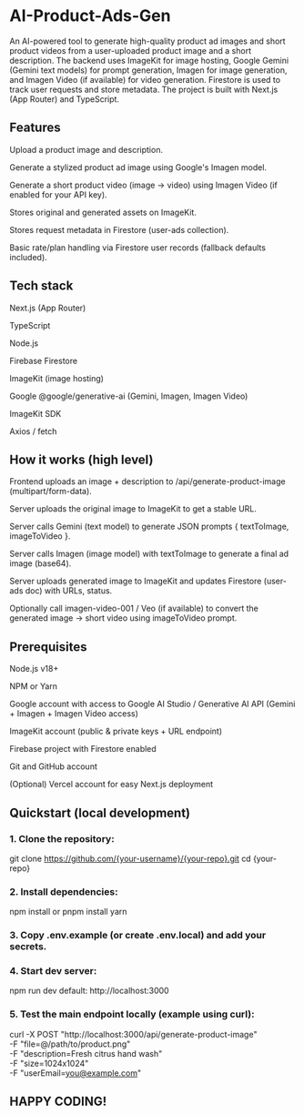 # AI-Product-Ads-Gen

An AI-powered tool to generate high-quality product ad images and short product videos from a user-uploaded product image and a short description. The backend uses ImageKit for image hosting, Google Gemini (Gemini text models) for prompt generation, Imagen for image generation, and Imagen Video (if available) for video generation. Firestore is used to track user requests and store metadata. The project is built with Next.js (App Router) and TypeScript.

## Features

Upload a product image and description.

Generate a stylized product ad image using Google's Imagen model.

Generate a short product video (image → video) using Imagen Video (if enabled for your API key).

Stores original and generated assets on ImageKit.

Stores request metadata in Firestore (user-ads collection).

Basic rate/plan handling via Firestore user records (fallback defaults included).

## Tech stack

Next.js (App Router)

TypeScript

Node.js

Firebase Firestore

ImageKit (image hosting)

Google @google/generative-ai (Gemini, Imagen, Imagen Video)

ImageKit SDK

Axios / fetch

## How it works (high level)

Frontend uploads an image + description to /api/generate-product-image (multipart/form-data).

Server uploads the original image to ImageKit to get a stable URL.

Server calls Gemini (text model) to generate JSON prompts { textToImage, imageToVideo }.

Server calls Imagen (image model) with textToImage to generate a final ad image (base64).

Server uploads generated image to ImageKit and updates Firestore (user-ads doc) with URLs, status.

Optionally call imagen-video-001 / Veo (if available) to convert the generated image → short video using imageToVideo prompt.

## Prerequisites

Node.js v18+

NPM or Yarn

Google account with access to Google AI Studio / Generative AI API (Gemini + Imagen + Imagen Video access)

ImageKit account (public & private keys + URL endpoint)

Firebase project with Firestore enabled

Git and GitHub account

(Optional) Vercel account for easy Next.js deployment

## Quickstart (local development)

### 1. Clone the repository:

git clone https://github.com/{your-username}/{your-repo}.git
cd {your-repo}

### 2. Install dependencies:

npm install
or
pnpm install
yarn

### 3. Copy .env.example (or create .env.local) and add your secrets.

### 4. Start dev server:

npm run dev
default: http://localhost:3000

### 5. Test the main endpoint locally (example using curl):
curl -X POST "http://localhost:3000/api/generate-product-image" \
-F "file=@/path/to/product.png" \
-F "description=Fresh citrus hand wash" \
-F "size=1024x1024" \
-F "userEmail=you@example.com"

## HAPPY CODING!

